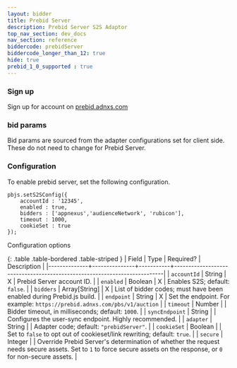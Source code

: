 ```yaml
---
layout: bidder
title: Prebid Server
description: Prebid Server S2S Adaptor
top_nav_section: dev_docs
nav_section: reference
biddercode: prebidServer
biddercode_longer_than_12: true
hide: true
prebid_1_0_supported : true
---
```


### Sign up

Sign up for account on [prebid.adnxs.com](https://prebid.adnxs.com)

### bid params

Bid params are sourced from the adapter configurations set for client side. These do not need to change for Prebid Server. 

### Configuration
To enable prebid server, set the following configuration. 

```
pbjs.setS2SConfig({
    accountId : '12345',
    enabled : true,
    bidders : ['appnexus','audienceNetwork', 'rubicon'], 
    timeout : 1000, 
    cookieSet : true
});
```
Configuration options

{: .table .table-bordered .table-striped }
| Field        | Type          | Required? | Description                                                              |
|--------------+---------------+-----------+--------------------------------------------------------------------------|
| `accountId`  | String        | X         | Prebid Server account ID.                                                |
| `enabled`    | Boolean       | X         | Enables S2S; default: `false`.                                           |
| `bidders`    | Array[String] | X         | List of bidder codes; must have been enabled during Prebid.js build.     |
| `endpoint`   | String        | X         | Set the endpoint. For example: `https://prebid.adnxs.com/pbs/v1/auction` |
| `timeout`    | Number        |           | Bidder timeout, in milliseconds; default: `1000`.                         |
| `syncEndpoint` | String     |           | Configures the user-sync endpoint. Highly recommended.                    |
| `adapter`    | String        |           | Adapter code; default: `"prebidServer"`.                                  |
| `cookieSet`  | Boolean       |           | Set to `false` to opt out of cookieset/link rewriting; default: `true`.   |
| `secure`     | Integer       |           | Override Prebid Server's determination of whether the request needs secure assets. Set to `1` to force secure assets on the response, or `0` for non-secure assets. |
